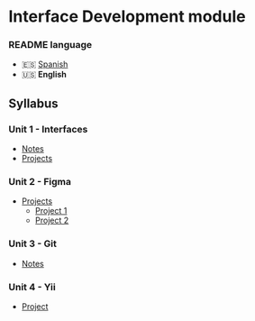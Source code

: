 # Interface Development module

### README language
- 🇪🇸 [Spanish](./README.md)
- 🇺🇸 **English**

## Syllabus
### Unit 1 - Interfaces
- [Notes](./unidad1-interfaces/apuntes/)
- [Projects](./unidad1-interfaces/proyectos/)
### Unit 2 - Figma
- [Projects](./unidad2-figma/proyectos/)
    - [Project 1](./unidad2-figma/proyectos/proyecto1/)
    - [Project 2](./unidad2-figma/proyectos/proyecto2/)
### Unit 3 - Git
- [Notes](./unidad3-git/apuntes/)
### Unit 4 - Yii
- [Project](./unidad4-yii/proyecto/)
